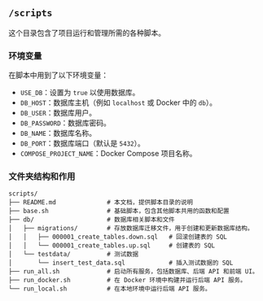 ## `/scripts`

这个目录包含了项目运行和管理所需的各种脚本。

### 环境变量

在脚本中用到了以下环境变量：

- `USE_DB`：设置为 `true` 以使用数据库。
- `DB_HOST`：数据库主机（例如 `localhost` 或 Docker 中的 `db`）。
- `DB_USER`：数据库用户。
- `DB_PASSWORD`：数据库密码。
- `DB_NAME`：数据库名称。
- `DB_PORT`：数据库端口（默认是 `5432`）。
- `COMPOSE_PROJECT_NAME`：Docker Compose 项目名称。

### 文件夹结构和作用

```
scripts/
├── README.md              # 本文档，提供脚本目录的说明
├── base.sh                # 基础脚本，包含其他脚本共用的函数和配置
├── db/                    # 数据库相关脚本和文件
│   ├── migrations/        # 存放数据库迁移文件，用于创建和更新数据库结构。
│   │   ├── 000001_create_tables.down.sql   # 回滚创建表的 SQL
│   │   └── 000001_create_tables.up.sql     # 创建表的 SQL
│   └── testdata/          # 测试数据
│       └── insert_test_data.sql            # 插入测试数据的 SQL
├── run_all.sh             # 启动所有服务，包括数据库、后端 API 和前端 UI。
├── run_docker.sh          # 在 Docker 环境中构建并运行后端 API 服务。
└── run_local.sh           # 在本地环境中运行后端 API 服务。
```
